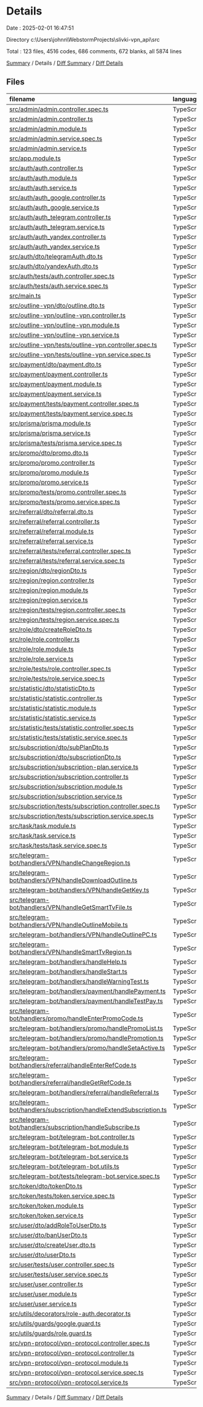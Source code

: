 # Details

Date : 2025-02-01 16:47:51

Directory c:\\Users\\johnn\\WebstormProjects\\slivki-vpn_api\\src

Total : 123 files,  4516 codes, 686 comments, 672 blanks, all 5874 lines

[Summary](results.md) / Details / [Diff Summary](diff.md) / [Diff Details](diff-details.md)

## Files
| filename | language | code | comment | blank | total |
| :--- | :--- | ---: | ---: | ---: | ---: |
| [src/admin/admin.controller.spec.ts](/src/admin/admin.controller.spec.ts) | TypeScript | 14 | 0 | 5 | 19 |
| [src/admin/admin.controller.ts](/src/admin/admin.controller.ts) | TypeScript | 3 | 0 | 2 | 5 |
| [src/admin/admin.module.ts](/src/admin/admin.module.ts) | TypeScript | 8 | 0 | 2 | 10 |
| [src/admin/admin.service.spec.ts](/src/admin/admin.service.spec.ts) | TypeScript | 14 | 0 | 5 | 19 |
| [src/admin/admin.service.ts](/src/admin/admin.service.ts) | TypeScript | 3 | 0 | 2 | 5 |
| [src/app.module.ts](/src/app.module.ts) | TypeScript | 57 | 0 | 2 | 59 |
| [src/auth/auth.controller.ts](/src/auth/auth.controller.ts) | TypeScript | 150 | 0 | 9 | 159 |
| [src/auth/auth.module.ts](/src/auth/auth.module.ts) | TypeScript | 29 | 0 | 2 | 31 |
| [src/auth/auth.service.ts](/src/auth/auth.service.ts) | TypeScript | 165 | 0 | 15 | 180 |
| [src/auth/auth\_google.controller.ts](/src/auth/auth_google.controller.ts) | TypeScript | 34 | 0 | 3 | 37 |
| [src/auth/auth\_google.service.ts](/src/auth/auth_google.service.ts) | TypeScript | 36 | 0 | 2 | 38 |
| [src/auth/auth\_telegram.controller.ts](/src/auth/auth_telegram.controller.ts) | TypeScript | 78 | 0 | 4 | 82 |
| [src/auth/auth\_telegram.service.ts](/src/auth/auth_telegram.service.ts) | TypeScript | 81 | 0 | 7 | 88 |
| [src/auth/auth\_yandex.controller.ts](/src/auth/auth_yandex.controller.ts) | TypeScript | 45 | 0 | 3 | 48 |
| [src/auth/auth\_yandex.service.ts](/src/auth/auth_yandex.service.ts) | TypeScript | 63 | 0 | 9 | 72 |
| [src/auth/dto/telegramAuth.dto.ts](/src/auth/dto/telegramAuth.dto.ts) | TypeScript | 41 | 0 | 8 | 49 |
| [src/auth/dto/yandexAuth.dto.ts](/src/auth/dto/yandexAuth.dto.ts) | TypeScript | 40 | 0 | 8 | 48 |
| [src/auth/tests/auth.controller.spec.ts](/src/auth/tests/auth.controller.spec.ts) | TypeScript | 14 | 0 | 5 | 19 |
| [src/auth/tests/auth.service.spec.ts](/src/auth/tests/auth.service.spec.ts) | TypeScript | 14 | 0 | 5 | 19 |
| [src/main.ts](/src/main.ts) | TypeScript | 27 | 0 | 4 | 31 |
| [src/outline-vpn/dto/outline.dto.ts](/src/outline-vpn/dto/outline.dto.ts) | TypeScript | 75 | 0 | 13 | 88 |
| [src/outline-vpn/outline-vpn.controller.ts](/src/outline-vpn/outline-vpn.controller.ts) | TypeScript | 72 | 0 | 7 | 79 |
| [src/outline-vpn/outline-vpn.module.ts](/src/outline-vpn/outline-vpn.module.ts) | TypeScript | 12 | 0 | 2 | 14 |
| [src/outline-vpn/outline-vpn.service.ts](/src/outline-vpn/outline-vpn.service.ts) | TypeScript | 145 | 0 | 16 | 161 |
| [src/outline-vpn/tests/outline-vpn.controller.spec.ts](/src/outline-vpn/tests/outline-vpn.controller.spec.ts) | TypeScript | 14 | 0 | 5 | 19 |
| [src/outline-vpn/tests/outline-vpn.service.spec.ts](/src/outline-vpn/tests/outline-vpn.service.spec.ts) | TypeScript | 14 | 0 | 5 | 19 |
| [src/payment/dto/payment.dto.ts](/src/payment/dto/payment.dto.ts) | TypeScript | 94 | 0 | 29 | 123 |
| [src/payment/payment.controller.ts](/src/payment/payment.controller.ts) | TypeScript | 3 | 0 | 2 | 5 |
| [src/payment/payment.module.ts](/src/payment/payment.module.ts) | TypeScript | 24 | 0 | 2 | 26 |
| [src/payment/payment.service.ts](/src/payment/payment.service.ts) | TypeScript | 211 | 0 | 29 | 240 |
| [src/payment/tests/payment.controller.spec.ts](/src/payment/tests/payment.controller.spec.ts) | TypeScript | 14 | 0 | 5 | 19 |
| [src/payment/tests/payment.service.spec.ts](/src/payment/tests/payment.service.spec.ts) | TypeScript | 14 | 0 | 5 | 19 |
| [src/prisma/prisma.module.ts](/src/prisma/prisma.module.ts) | TypeScript | 7 | 0 | 2 | 9 |
| [src/prisma/prisma.service.ts](/src/prisma/prisma.service.ts) | TypeScript | 11 | 0 | 3 | 14 |
| [src/prisma/tests/prisma.service.spec.ts](/src/prisma/tests/prisma.service.spec.ts) | TypeScript | 14 | 0 | 5 | 19 |
| [src/promo/dto/promo.dto.ts](/src/promo/dto/promo.dto.ts) | TypeScript | 43 | 0 | 9 | 52 |
| [src/promo/promo.controller.ts](/src/promo/promo.controller.ts) | TypeScript | 115 | 0 | 8 | 123 |
| [src/promo/promo.module.ts](/src/promo/promo.module.ts) | TypeScript | 12 | 0 | 2 | 14 |
| [src/promo/promo.service.ts](/src/promo/promo.service.ts) | TypeScript | 166 | 0 | 15 | 181 |
| [src/promo/tests/promo.controller.spec.ts](/src/promo/tests/promo.controller.spec.ts) | TypeScript | 14 | 0 | 5 | 19 |
| [src/promo/tests/promo.service.spec.ts](/src/promo/tests/promo.service.spec.ts) | TypeScript | 14 | 0 | 5 | 19 |
| [src/referral/dto/referral.dto.ts](/src/referral/dto/referral.dto.ts) | TypeScript | 10 | 0 | 3 | 13 |
| [src/referral/referral.controller.ts](/src/referral/referral.controller.ts) | TypeScript | 6 | 0 | 2 | 8 |
| [src/referral/referral.module.ts](/src/referral/referral.module.ts) | TypeScript | 12 | 0 | 2 | 14 |
| [src/referral/referral.service.ts](/src/referral/referral.service.ts) | TypeScript | 84 | 0 | 13 | 97 |
| [src/referral/tests/referral.controller.spec.ts](/src/referral/tests/referral.controller.spec.ts) | TypeScript | 14 | 0 | 5 | 19 |
| [src/referral/tests/referral.service.spec.ts](/src/referral/tests/referral.service.spec.ts) | TypeScript | 14 | 0 | 5 | 19 |
| [src/region/dto/regionDto.ts](/src/region/dto/regionDto.ts) | TypeScript | 17 | 0 | 7 | 24 |
| [src/region/region.controller.ts](/src/region/region.controller.ts) | TypeScript | 59 | 0 | 5 | 64 |
| [src/region/region.module.ts](/src/region/region.module.ts) | TypeScript | 11 | 0 | 2 | 13 |
| [src/region/region.service.ts](/src/region/region.service.ts) | TypeScript | 55 | 0 | 10 | 65 |
| [src/region/tests/region.controller.spec.ts](/src/region/tests/region.controller.spec.ts) | TypeScript | 14 | 0 | 5 | 19 |
| [src/region/tests/region.service.spec.ts](/src/region/tests/region.service.spec.ts) | TypeScript | 14 | 0 | 5 | 19 |
| [src/role/dto/createRoleDto.ts](/src/role/dto/createRoleDto.ts) | TypeScript | 10 | 0 | 2 | 12 |
| [src/role/role.controller.ts](/src/role/role.controller.ts) | TypeScript | 22 | 4 | 4 | 30 |
| [src/role/role.module.ts](/src/role/role.module.ts) | TypeScript | 18 | 0 | 3 | 21 |
| [src/role/role.service.ts](/src/role/role.service.ts) | TypeScript | 23 | 0 | 3 | 26 |
| [src/role/tests/role.controller.spec.ts](/src/role/tests/role.controller.spec.ts) | TypeScript | 14 | 0 | 5 | 19 |
| [src/role/tests/role.service.spec.ts](/src/role/tests/role.service.spec.ts) | TypeScript | 14 | 0 | 5 | 19 |
| [src/statistic/dto/statisticDto.ts](/src/statistic/dto/statisticDto.ts) | TypeScript | 3 | 0 | 1 | 4 |
| [src/statistic/statistic.controller.ts](/src/statistic/statistic.controller.ts) | TypeScript | 3 | 0 | 2 | 5 |
| [src/statistic/statistic.module.ts](/src/statistic/statistic.module.ts) | TypeScript | 13 | 0 | 2 | 15 |
| [src/statistic/statistic.service.ts](/src/statistic/statistic.service.ts) | TypeScript | 56 | 0 | 6 | 62 |
| [src/statistic/tests/statistic.controller.spec.ts](/src/statistic/tests/statistic.controller.spec.ts) | TypeScript | 14 | 0 | 5 | 19 |
| [src/statistic/tests/statistic.service.spec.ts](/src/statistic/tests/statistic.service.spec.ts) | TypeScript | 14 | 0 | 5 | 19 |
| [src/subscription/dto/subPlanDto.ts](/src/subscription/dto/subPlanDto.ts) | TypeScript | 18 | 2 | 3 | 23 |
| [src/subscription/dto/subscriptionDto.ts](/src/subscription/dto/subscriptionDto.ts) | TypeScript | 13 | 0 | 1 | 14 |
| [src/subscription/subscription-plan.service.ts](/src/subscription/subscription-plan.service.ts) | TypeScript | 49 | 0 | 7 | 56 |
| [src/subscription/subscription.controller.ts](/src/subscription/subscription.controller.ts) | TypeScript | 61 | 0 | 6 | 67 |
| [src/subscription/subscription.module.ts](/src/subscription/subscription.module.ts) | TypeScript | 13 | 0 | 2 | 15 |
| [src/subscription/subscription.service.ts](/src/subscription/subscription.service.ts) | TypeScript | 132 | 0 | 13 | 145 |
| [src/subscription/tests/subscription.controller.spec.ts](/src/subscription/tests/subscription.controller.spec.ts) | TypeScript | 14 | 0 | 5 | 19 |
| [src/subscription/tests/subscription.service.spec.ts](/src/subscription/tests/subscription.service.spec.ts) | TypeScript | 14 | 0 | 5 | 19 |
| [src/task/task.module.ts](/src/task/task.module.ts) | TypeScript | 10 | 0 | 2 | 12 |
| [src/task/task.service.ts](/src/task/task.service.ts) | TypeScript | 48 | 0 | 5 | 53 |
| [src/task/tests/task.service.spec.ts](/src/task/tests/task.service.spec.ts) | TypeScript | 14 | 0 | 5 | 19 |
| [src/telegram-bot/handlers/VPN/handleChangeRegion.ts](/src/telegram-bot/handlers/VPN/handleChangeRegion.ts) | TypeScript | 24 | 0 | 2 | 26 |
| [src/telegram-bot/handlers/VPN/handleDownloadOutline.ts](/src/telegram-bot/handlers/VPN/handleDownloadOutline.ts) | TypeScript | 17 | 0 | 3 | 20 |
| [src/telegram-bot/handlers/VPN/handleGetKey.ts](/src/telegram-bot/handlers/VPN/handleGetKey.ts) | TypeScript | 40 | 0 | 8 | 48 |
| [src/telegram-bot/handlers/VPN/handleGetSmartTvFile.ts](/src/telegram-bot/handlers/VPN/handleGetSmartTvFile.ts) | TypeScript | 67 | 0 | 12 | 79 |
| [src/telegram-bot/handlers/VPN/handleOutlineMobile.ts](/src/telegram-bot/handlers/VPN/handleOutlineMobile.ts) | TypeScript | 16 | 0 | 1 | 17 |
| [src/telegram-bot/handlers/VPN/handleOutlinePC.ts](/src/telegram-bot/handlers/VPN/handleOutlinePC.ts) | TypeScript | 27 | 0 | 2 | 29 |
| [src/telegram-bot/handlers/VPN/handleSmartTvRegion.ts](/src/telegram-bot/handlers/VPN/handleSmartTvRegion.ts) | TypeScript | 24 | 0 | 2 | 26 |
| [src/telegram-bot/handlers/handleHelp.ts](/src/telegram-bot/handlers/handleHelp.ts) | TypeScript | 34 | 0 | 12 | 46 |
| [src/telegram-bot/handlers/handleStart.ts](/src/telegram-bot/handlers/handleStart.ts) | TypeScript | 46 | 0 | 11 | 57 |
| [src/telegram-bot/handlers/handleWarningTest.ts](/src/telegram-bot/handlers/handleWarningTest.ts) | TypeScript | 25 | 3 | 2 | 30 |
| [src/telegram-bot/handlers/payment/handlePayment.ts](/src/telegram-bot/handlers/payment/handlePayment.ts) | TypeScript | 41 | 4 | 4 | 49 |
| [src/telegram-bot/handlers/payment/handleTestPay.ts](/src/telegram-bot/handlers/payment/handleTestPay.ts) | TypeScript | 75 | 0 | 3 | 78 |
| [src/telegram-bot/handlers/promo/handleEnterPromoCode.ts](/src/telegram-bot/handlers/promo/handleEnterPromoCode.ts) | TypeScript | 30 | 0 | 4 | 34 |
| [src/telegram-bot/handlers/promo/handlePromoList.ts](/src/telegram-bot/handlers/promo/handlePromoList.ts) | TypeScript | 41 | 19 | 5 | 65 |
| [src/telegram-bot/handlers/promo/handlePromotion.ts](/src/telegram-bot/handlers/promo/handlePromotion.ts) | TypeScript | 86 | 0 | 9 | 95 |
| [src/telegram-bot/handlers/promo/handleSetaActive.ts](/src/telegram-bot/handlers/promo/handleSetaActive.ts) | TypeScript | 28 | 0 | 4 | 32 |
| [src/telegram-bot/handlers/referral/handleEnterRefCode.ts](/src/telegram-bot/handlers/referral/handleEnterRefCode.ts) | TypeScript | 0 | 67 | 1 | 68 |
| [src/telegram-bot/handlers/referral/handleGetRefCode.ts](/src/telegram-bot/handlers/referral/handleGetRefCode.ts) | TypeScript | 36 | 0 | 6 | 42 |
| [src/telegram-bot/handlers/referral/handleReferral.ts](/src/telegram-bot/handlers/referral/handleReferral.ts) | TypeScript | 42 | 0 | 9 | 51 |
| [src/telegram-bot/handlers/subscription/handleExtendSubscription.ts](/src/telegram-bot/handlers/subscription/handleExtendSubscription.ts) | TypeScript | 43 | 0 | 5 | 48 |
| [src/telegram-bot/handlers/subscription/handleSubscribe.ts](/src/telegram-bot/handlers/subscription/handleSubscribe.ts) | TypeScript | 61 | 0 | 15 | 76 |
| [src/telegram-bot/telegram-bot.controller.ts](/src/telegram-bot/telegram-bot.controller.ts) | TypeScript | 22 | 0 | 2 | 24 |
| [src/telegram-bot/telegram-bot.module.ts](/src/telegram-bot/telegram-bot.module.ts) | TypeScript | 77 | 0 | 2 | 79 |
| [src/telegram-bot/telegram-bot.service.ts](/src/telegram-bot/telegram-bot.service.ts) | TypeScript | 0 | 561 | 2 | 563 |
| [src/telegram-bot/telegram-bot.utils.ts](/src/telegram-bot/telegram-bot.utils.ts) | TypeScript | 63 | 0 | 14 | 77 |
| [src/telegram-bot/tests/telegram-bot.service.spec.ts](/src/telegram-bot/tests/telegram-bot.service.spec.ts) | TypeScript | 0 | 18 | 1 | 19 |
| [src/token/dto/tokenDto.ts](/src/token/dto/tokenDto.ts) | TypeScript | 32 | 0 | 6 | 38 |
| [src/token/tests/token.service.spec.ts](/src/token/tests/token.service.spec.ts) | TypeScript | 14 | 0 | 5 | 19 |
| [src/token/token.module.ts](/src/token/token.module.ts) | TypeScript | 11 | 0 | 2 | 13 |
| [src/token/token.service.ts](/src/token/token.service.ts) | TypeScript | 112 | 8 | 2 | 122 |
| [src/user/dto/addRoleToUserDto.ts](/src/user/dto/addRoleToUserDto.ts) | TypeScript | 13 | 0 | 1 | 14 |
| [src/user/dto/banUserDto.ts](/src/user/dto/banUserDto.ts) | TypeScript | 16 | 0 | 3 | 19 |
| [src/user/dto/createUser.dto.ts](/src/user/dto/createUser.dto.ts) | TypeScript | 15 | 0 | 3 | 18 |
| [src/user/dto/userDto.ts](/src/user/dto/userDto.ts) | TypeScript | 27 | 0 | 7 | 34 |
| [src/user/tests/user.controller.spec.ts](/src/user/tests/user.controller.spec.ts) | TypeScript | 14 | 0 | 5 | 19 |
| [src/user/tests/user.service.spec.ts](/src/user/tests/user.service.spec.ts) | TypeScript | 14 | 0 | 5 | 19 |
| [src/user/user.controller.ts](/src/user/user.controller.ts) | TypeScript | 57 | 0 | 7 | 64 |
| [src/user/user.module.ts](/src/user/user.module.ts) | TypeScript | 14 | 0 | 2 | 16 |
| [src/user/user.service.ts](/src/user/user.service.ts) | TypeScript | 203 | 0 | 22 | 225 |
| [src/utils/decorators/role-auth.decorator.ts](/src/utils/decorators/role-auth.decorator.ts) | TypeScript | 3 | 0 | 3 | 6 |
| [src/utils/guards/google.guard.ts](/src/utils/guards/google.guard.ts) | TypeScript | 11 | 0 | 2 | 13 |
| [src/utils/guards/role.guard.ts](/src/utils/guards/role.guard.ts) | TypeScript | 49 | 0 | 3 | 52 |
| [src/vpn-protocol/vpn-protocol.controller.spec.ts](/src/vpn-protocol/vpn-protocol.controller.spec.ts) | TypeScript | 14 | 0 | 5 | 19 |
| [src/vpn-protocol/vpn-protocol.controller.ts](/src/vpn-protocol/vpn-protocol.controller.ts) | TypeScript | 3 | 0 | 2 | 5 |
| [src/vpn-protocol/vpn-protocol.module.ts](/src/vpn-protocol/vpn-protocol.module.ts) | TypeScript | 8 | 0 | 2 | 10 |
| [src/vpn-protocol/vpn-protocol.service.spec.ts](/src/vpn-protocol/vpn-protocol.service.spec.ts) | TypeScript | 14 | 0 | 5 | 19 |
| [src/vpn-protocol/vpn-protocol.service.ts](/src/vpn-protocol/vpn-protocol.service.ts) | TypeScript | 3 | 0 | 2 | 5 |

[Summary](results.md) / Details / [Diff Summary](diff.md) / [Diff Details](diff-details.md)